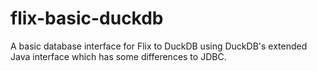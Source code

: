 # flix-basic-duckdb

A basic database interface for Flix to DuckDB using DuckDB's 
extended Java interface which has some differences to JDBC.


